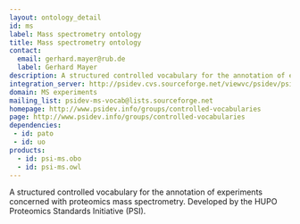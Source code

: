 ```yaml
---
layout: ontology_detail
id: ms
label: Mass spectrometry ontology
title: Mass spectrometry ontology
contact: 
  email: gerhard.mayer@rub.de
  label: Gerhard Mayer
description: A structured controlled vocabulary for the annotation of experiments concerned with proteomics mass spectrometry.
integration_server: http://psidev.cvs.sourceforge.net/viewvc/psidev/psi/psi-ms/mzML/controlledVocabulary/
domain: MS experiments
mailing_list: psidev-ms-vocab@lists.sourceforge.net
homepage: http://www.psidev.info/groups/controlled-vocabularies
page: http://www.psidev.info/groups/controlled-vocabularies
dependencies:
 - id: pato
 - id: uo
products: 
  - id: psi-ms.obo
  - id: psi-ms.owl
---
```


A structured controlled vocabulary for the annotation of experiments concerned with proteomics mass spectrometry. Developed by the HUPO Proteomics Standards Initiative (PSI).
